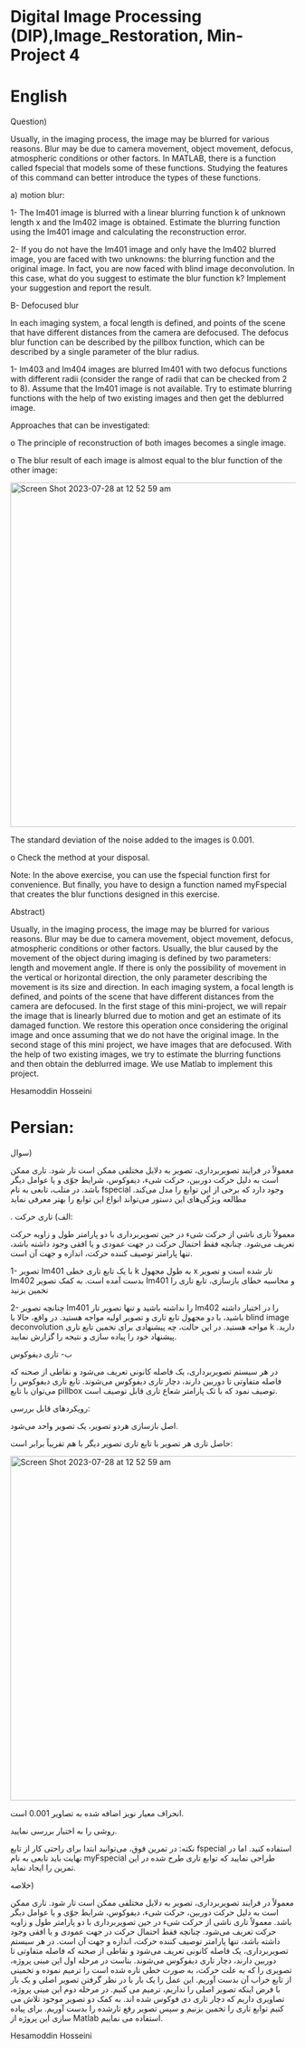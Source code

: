 
# Digital Image Processing (DIP),Image_Restoration, Min-Project 4

# English

Question)

Usually, in the imaging process, the image may be blurred for various reasons. Blur may be due to camera movement, object movement, defocus, atmospheric conditions or other factors. In MATLAB, there is a function called fspecial that models some of these functions. Studying the features of this command can better introduce the types of these functions.

a) motion blur:

1- The Im401 image is blurred with a linear blurring function k of unknown length x and the Im402 image is obtained. Estimate the blurring function using the Im401 image and calculating the reconstruction error.

2- If you do not have the Im401 image and only have the Im402 blurred image, you are faced with two unknowns: the blurring function and the original image. In fact, you are now faced with blind image deconvolution. In this case, what do you suggest to estimate the blur function k? Implement your suggestion and report the result.

B- Defocused blur

In each imaging system, a focal length is defined, and points of the scene that have different distances from the camera are defocused. The defocus blur function can be described by the pillbox function, which can be described by a single parameter of the blur radius.

1- Im403 and Im404 images are blurred Im401 with two defocus functions with different radii (consider the range of radii that can be checked from 2 to 8). Assume that the Im401 image is not available. Try to estimate blurring functions with the help of two existing images and then get the deblurred image.

Approaches that can be investigated:

o The principle of reconstruction of both images becomes a single image.

o The blur result of each image is almost equal to the blur function of the other image:

 <img width="609" alt="Screen Shot 2023-07-28 at 12 52 59 am" src="https://github.com/HesamoddinHosseini/Image_Restoration/assets/89314766/78bbb673-d085-4194-886c-dfea4974b1e8">

 The standard deviation of the noise added to the images is 0.001.

 o Check the method at your disposal.

 Note: In the above exercise, you can use the fspecial function first for convenience. But finally, you have to design a function named myFspecial that creates the blur functions designed in this exercise.
 

Abstract)

Usually, in the imaging process, the image may be blurred for various reasons. Blur may be due to camera movement, object movement, defocus, atmospheric conditions or other factors. Usually, the blur caused by the movement of the object during imaging is defined by two parameters: length and movement angle. If there is only the possibility of movement in the vertical or horizontal direction, the only parameter describing the movement is its size and direction. In each imaging system, a focal length is defined, and points of the scene that have different distances from the camera are defocused.
In the first stage of this mini-project, we will repair the image that is linearly blurred due to motion and get an estimate of its damaged function. We restore this operation once considering the original image and once assuming that we do not have the original image.
In the second stage of this mini project, we have images that are defocused. With the help of two existing images, we try to estimate the blurring functions and then obtain the deblurred image.
We use Matlab to implement this project.

Hesamoddin Hosseini


# Persian:
سوال)

معمولاً در فرایند تصویربرداری، تصویر به دلایل مختلفی ممکن است تار شود. تاری ممکن است به دلیل حرکت دوربین، حرکت شیء، دیفوکوس، شرایط جوّی و یا عوامل دیگر باشد. در متلب، تابعی به نام fspecial  وجود دارد که برخی از این توابع را مدل می‌کند. مطالعه ویژگی‌های این دستور می‌تواند انواع این توابع را بهتر معرفی نماید


.
الف) تاری حرکت:

معمولاً تاری ناشی از حرکت شیء در حین تصویربرداری با دو پارامتر طول و زاویه حرکت تعریف می‌شود. چنانچه فقط احتمال حرکت در جهت عمودی و یا افقی وجود داشته باشد، تنها پارامتر توصیف کننده حرکت، اندازه و جهت آن است.

1- تصویر Im401 با یک تابع تاری خطی k به طول مجهول x تار شده است و تصویر Im402 بدست آمده است. به کمک تصویر Im401 و محاسبه خطای بازسازی، تابع تاری را تخمین بزنید

2- چنانچه تصویر Im401 را نداشته باشید و تنها تصویر تار Im402 را در اختیار داشته باشید، با دو مجهول تابع تاری و تصویر اولیه مواجه هستید. در واقع، حالا با blind image deconvolution مواجه هستید. در این حالت، چه پیشنهادی برای تخمین تابع تاری k دارید. پیشنهاد خود را پیاده سازی و نتیجه را گزارش نمایید.

ب- تاری دیفوکوس

در هر سیستم تصویربرداری، یک فاصله کانونی تعریف می‌شود و نقاطی از صحنه که فاصله متفاوتی تا دوربین دارند، دچار تاری دیفوکوس می‌شوند. تابع تاری دیفوکوس را می‌توان با تابع pillbox توصیف نمود که با تک پارامتر شعاع تاری قابل توصیف است.


	
 رویکردهای قابل بررسی:
	 
  اصل بازسازی هردو تصویر، یک تصویر واحد می‌شود.
	
 حاصل تاری هر تصویر با تابع تاری تصویر دیگر با هم تقریباً برابر است:

 <img width="609" alt="Screen Shot 2023-07-28 at 12 52 59 am" src="https://github.com/HesamoddinHosseini/Image_Restoration/assets/89314766/78bbb673-d085-4194-886c-dfea4974b1e8">


انحراف معیار نویز اضافه شده به تصاویر 0.001 است.

 روشی را به اختیار بررسی نمایید.

نکته: در تمرین فوق، می‌توانید ابتدا برای راحتی کار از تابع fspecial  استفاده کنید. اما در نهایت باید تابعی به نام myFspecial طراحی نمایید که توابع تاری طرح شده در این تمرین را ایجاد نماید.


خلاصه)

معمولاً در فرایند تصویربرداری، تصویر به دلایل مختلفی ممکن است تار شود. تاری ممکن است به دلیل حرکت دوربین، حرکت شیء، دیفوکوس، شرایط جوّی و یا عوامل دیگر باشد. معمولاً تاری ناشی از حرکت شیء در حین تصویربرداری با دو پارامتر طول و زاویه حرکت تعریف می‌شود. چنانچه فقط احتمال حرکت در جهت عمودی و یا افقی وجود داشته باشد، تنها پارامتر توصیف کننده حرکت، اندازه و جهت آن است. در هر سیستم تصویربرداری، یک فاصله کانونی تعریف می‌شود و نقاطی از صحنه که فاصله متفاوتی تا دوربین دارند، دچار تاری دیفوکوس می‌شوند. 
بناست در مرحله اول این مینی پروژه، تصویری را که به علت حرکت، به صورت خطی تاره شده است را ترمیم نموده و تخمینی از تابع خراب آن بدست آوریم. این عمل را یک بار با در نظر گرفتن تصویر اصلی و یک بار با فرض اینکه تصویر اصلی را نداریم، ترمیم می کنیم.
در مرحله دوم این مینی پروژه، تصاویری داریم که دچار تاری دی فوکوس شده اند. به کمک دو تصویر موجود تلاش می کنیم توابع تاری را تخمین بزنیم و سپس تصویر رفع تارشده را بدست آوریم.
برای پیاده سازی این پروژه از Matlab استفاده می نماییم.



Hesamoddin Hosseini
